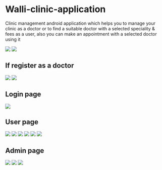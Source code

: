 # Walli-clinic-application
 Clinic management android application which helps you to manage your clinic as a doctor or to find a suitable doctor with a selected speciality & fees as a user, also you can make an appointment with a selected doctor using it

![](screenshot/welcome.png)
![](screenshot/register.png)
## If register as a doctor
![](screenshot/register_doctor.png)
![](screenshot/doctor_pending.png)
## Login page
![](screenshot/login.png)
## User page
![](screenshot/main_user.png)
![](screenshot/personal_info.png)
![](screenshot/side_menu.png)
![](screenshot/doctors_list.png)
![](screenshot/doctor_info.png)
![](screenshot/appointment.png)
## Admin page
![](screenshot/main_admin.png)
![](screenshot/pending_requests2.png)
![](screenshot/credits.png)
